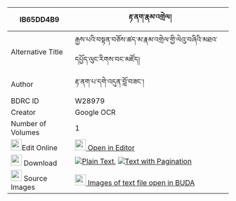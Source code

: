 |IB65DD4B9|རྟ་ནག་རྣམ་འགྲེལ། 
| --- | --- 
|Alternative Title |རྒྱས་པའི་བསྟན་བཅོས་ཚད་མ་རྣམ་འགྲེལ་གྱི་ལེའུ་བཞིའི་མཐའ་དཔྱོད་ལུང་རིགས་བང་མཛོད།
|Author| རྟ་ནག་པ་དགེ་འདུན་བློ་བཟང་།
|BDRC ID | W28979
|Creator | Google OCR
|Number of Volumes| 1
|<img width="25" src="https://img.icons8.com/color/25/000000/edit-property.png">Edit Online| [<img width="25" src="https://avatars.githubusercontent.com/u/45091458?s=200&v=4"> Open in Editor](http://editor.openpecha.org/IB65DD4B9)
|<img width="25" src="https://img.icons8.com/fluent/48/000000/download-2.png"/>  Download | [![](https://img.icons8.com/color/20/000000/txt.png)Plain Text](https://github.com/Openpecha/IB65DD4B9/releases/download/v1/ta_nak_namdrel_plain_IB65DD4B9.zip), [![](https://img.icons8.com/color/20/000000/txt.png)Text with Pagination](https://github.com/Openpecha/IB65DD4B9/releases/download/v1/ta_nak_namdrel_pages_IB65DD4B9.zip)
|<img width="25" src="https://img.icons8.com/plasticine/100/000000/pictures-folder.png"/>  Source Images | [<img width="25" src="https://library.bdrc.io/icons/BUDA-small.svg"> Images of text file open in BUDA](https://library.bdrc.io/show/bdr:W28979)